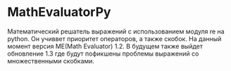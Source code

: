 # MathEvaluatorPy
Математический решатель выражений с использованием модуля re на python.
Он учиввет приоритет операторов, а также скобок.
На данный момент версия ME(Math Evaluator) 1.2.
В будущем также выйдет обновление 1.3 где будут пофикшены проблемы выражений со множественными скобками.
